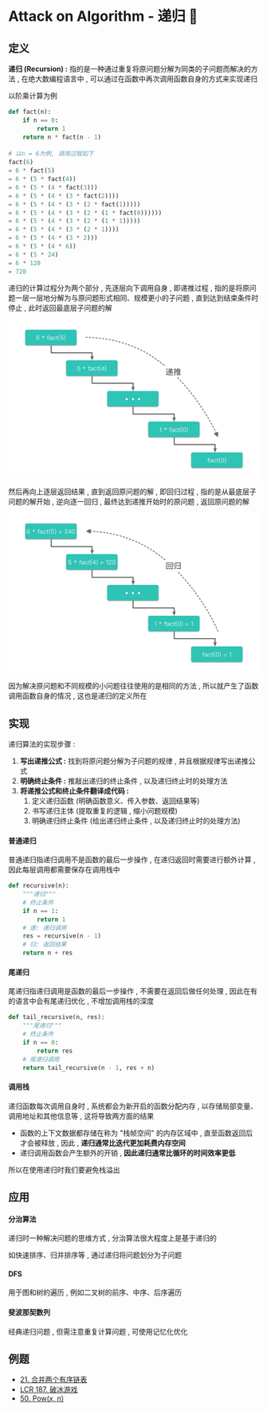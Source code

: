 # Attack on Algorithm - 递归 🐝 

## 定义

**递归 (Recursion) :** 指的是一种通过重复将原问题分解为同类的子问题而解决的方法 , 在绝大数编程语言中 , 可以通过在函数中再次调用函数自身的方式来实现递归

以阶乘计算为例

```python
def fact(n):
    if n == 0:
        return 1
    return n * fact(n - 1)
  
# 以n = 6为例, 调用过程如下
fact(6)
= 6 * fact(5)
= 6 * (5 * fact(4))
= 6 * (5 * (4 * fact(3)))
= 6 * (5 * (4 * (3 * fact(2))))
= 6 * (5 * (4 * (3 * (2 * fact(1)))))
= 6 * (5 * (4 * (3 * (2 * (1 * fact(0))))))
= 6 * (5 * (4 * (3 * (2 * (1 * 1)))))
= 6 * (5 * (4 * (3 * (2 * 1))))
= 6 * (5 * (4 * (3 * 2)))
= 6 * (5 * (4 * 6))
= 6 * (5 * 24)
= 6 * 120
= 720
```

递归的计算过程分为两个部分 , 先逐层向下调用自身 , 即递推过程 , 指的是将原问题一层一层地分解为与原问题形式相同、规模更小的子问题 , 直到达到结束条件时停止 , 此时返回最底层子问题的解

![recursive-01](https://github.com/attack-on-backend/algorithm/blob/master/assert/recursive-01.png?raw=true)

然后再向上逐层返回结果 , 直到返回原问题的解 , 即回归过程 , 指的是从最底层子问题的解开始 , 逆向逐一回归 , 最终达到递推开始时的原问题 , 返回原问题的解

![recursive-02](https://github.com/attack-on-backend/algorithm/blob/master/assert/recursive-02.png?raw=true)

因为解决原问题和不同规模的小问题往往使用的是相同的方法 , 所以就产生了函数调用函数自身的情况 , 这也是递归的定义所在

## 实现

递归算法的实现步骤 : 

1. **写出递推公式 :** 找到将原问题分解为子问题的规律 , 并且根据规律写出递推公式
2. **明确终止条件 :** 推敲出递归的终止条件 , 以及递归终止时的处理方法
3. **将递推公式和终止条件翻译成代码 :**
   1. 定义递归函数 (明确函数意义、传入参数、返回结果等)
   2. 书写递归主体 (提取重复的逻辑 , 缩小问题规模)
   3. 明确递归终止条件 (给出递归终止条件 , 以及递归终止时的处理方法)

#### 普通递归

普通递归指递归调用不是函数的最后一步操作 , 在递归返回时需要进行额外计算 , 因此每层调用都需要保存在调用栈中

```python
def recursive(n):
    """递归"""
    # 终止条件
    if n == 1:
        return 1
    # 递: 递归调用
    res = recursive(n - 1)
    # 归: 返回结果
    return n + res
```

#### 尾递归

尾递归指递归调用是函数的最后一步操作 , 不需要在返回后做任何处理 , 因此在有的语言中会有尾递归优化 , 不增加调用栈的深度

```python
def tail_recursive(n, res):
    """尾递归"""
    # 终止条件
    if n == 0:
        return res
    # 尾递归调用
    return tail_recursive(n - 1, res + n)
```

#### 调用栈

递归函数每次调用自身时 , 系统都会为新开启的函数分配内存 , 以存储局部变量、调用地址和其他信息等 , 这将导致两方面的结果

- 函数的上下文数据都存储在称为 "栈帧空间" 的内存区域中 , 直至函数返回后才会被释放 , 因此 , **递归通常比迭代更加耗费内存空间**
- 递归调用函数会产生额外的开销 , **因此递归通常比循环的时间效率更低**

所以在使用递归时我们要避免栈溢出

## 应用

#### 分治算法

递归时一种解决问题的思维方式 , 分治算法很大程度上是基于递归的

如快速排序、归并排序等 , 通过递归将问题划分为子问题

#### DFS

用于图和树的遍历 , 例如二叉树的前序、中序、后序遍历

#### 斐波那契数列

经典递归问题 , 但需注意重复计算问题 , 可使用记忆化优化

## 例题

- [21. 合并两个有序链表](https://leetcode.cn/problems/merge-two-sorted-lists/)
- [LCR 187. 破冰游戏](https://leetcode.cn/problems/yuan-quan-zhong-zui-hou-sheng-xia-de-shu-zi-lcof/)
- [50. Pow(x, n)](https://leetcode.cn/problems/powx-n/)
